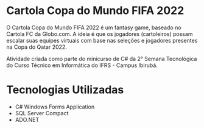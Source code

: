# Cartola Copa do Mundo FIFA 2022
O Cartola Copa do Mundo FIFA 2022 é um fantasy game, baseado no Cartola FC da Globo.com. A ideia é que os jogadores (cartoleiros) possam escalar suas equipes virtuais com base nas seleções e jogadores presentes na Copa do Qatar 2022. 

Atividade criada como parte do minicurso de C# da 2° Semana Tecnológica do Curso Técnico em Informática do IFRS - Campus Ibirubá.

# Tecnologias Utilizadas
- C# Windows Forms Application
- SQL Server Compact
- ADO.NET
